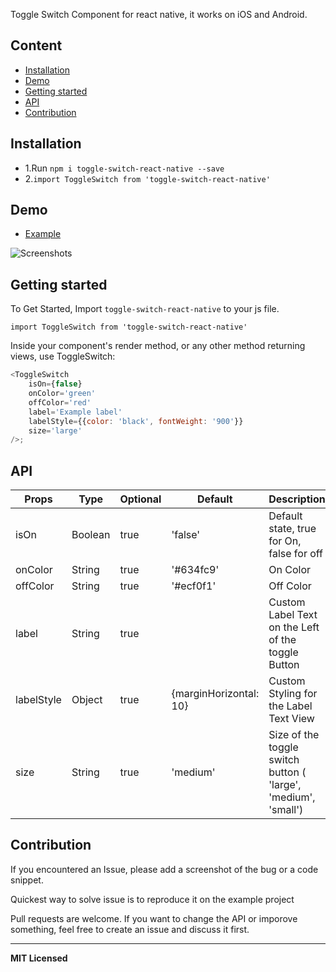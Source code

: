 Toggle Switch Component for react native, it works on iOS and Android.

## Content

- [Installation](#installation)
- [Demo](#demo)
- [Getting started](#getting-started)
- [API](#api)
- [Contribution](#contribution)

## Installation

* 1.Run `npm i toggle-switch-react-native --save`
* 2.`import ToggleSwitch from 'toggle-switch-react-native'`    

## Demo  
* [Example](https://github.com/aminebenkeroum/toggle-switch-react-native/tree/master/example)

![Screenshots](https://raw.githubusercontent.com/aminebenkeroum/toggle-switch-react-native/master/example/Screenshots/Screenshot.gif)

## Getting started  

To Get Started, Import `toggle-switch-react-native` to your js file.   

`import ToggleSwitch from 'toggle-switch-react-native'`  

Inside your component's render method, or any other method returning views, use ToggleSwitch:   

```javascript
<ToggleSwitch
    isOn={false}
    onColor='green'
    offColor='red'
    label='Example label'
    labelStyle={{color: 'black', fontWeight: '900'}}
    size='large'
/>;
```

## API

Props              | Type     | Optional | Default     | Description
----------------- | -------- | -------- | ----------- | -----------
isOn  | Boolean  | true | 'false'  |   Default state, true for On, false for off
onColor | String |true |  '#634fc9' | On Color
offColor  |  String | true | '#ecf0f1' | Off Color
label | String| true |   | Custom Label Text on the Left of the toggle Button
labelStyle | Object | true | {marginHorizontal: 10}  | Custom Styling for the Label Text View
size | String | true |  'medium' | Size of the toggle switch button ( 'large', 'medium', 'small')

## Contribution

If you encountered an Issue, please add a screenshot of the bug or a code snippet. 

Quickest way to solve issue is to reproduce it on the example project

Pull requests are welcome. If you want to change the API or imporove something, feel free to create an issue and discuss it first.

---

**MIT Licensed**